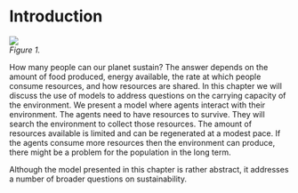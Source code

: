 # Introduction

![](https://raw.githubusercontent.com/comses/intro-to-abm/master/assets/images/Ch_6_Fig_1.png)<br>*Figure 1.*

How many people can our planet sustain? The answer depends on the amount of food produced, energy available, the rate at which people consume resources, and how resources are shared. In this chapter we will discuss the use of models to address questions on the carrying capacity of the environment. We present a model where agents interact with their environment. The agents need to have resources to survive. They will search the environment to collect those resources. The amount of resources available is limited and can be regenerated at a modest pace. If the agents consume more resources then the environment can produce, there might be a problem for the population in the long term.

Although the model presented in this chapter is rather abstract, it addresses a number of broader questions on sustainability.
